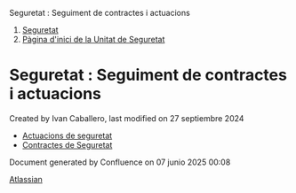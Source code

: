 Seguretat : Seguiment de contractes i actuacions  

1.  [Seguretat](index.md)
2.  [Pàgina d'inici de la Unitat de Seguretat](15368362.md)

Seguretat : Seguiment de contractes i actuacions
================================================

Created by Ivan Caballero, last modified on 27 septiembre 2024

*   [Actuacions de seguretat](Actuacions-de-seguretat_113311960.md)
*   [Contractes de Seguretat](Contractes-de-Seguretat_113311939.md)

Document generated by Confluence on 07 junio 2025 00:08

[Atlassian](http://www.atlassian.com/)
